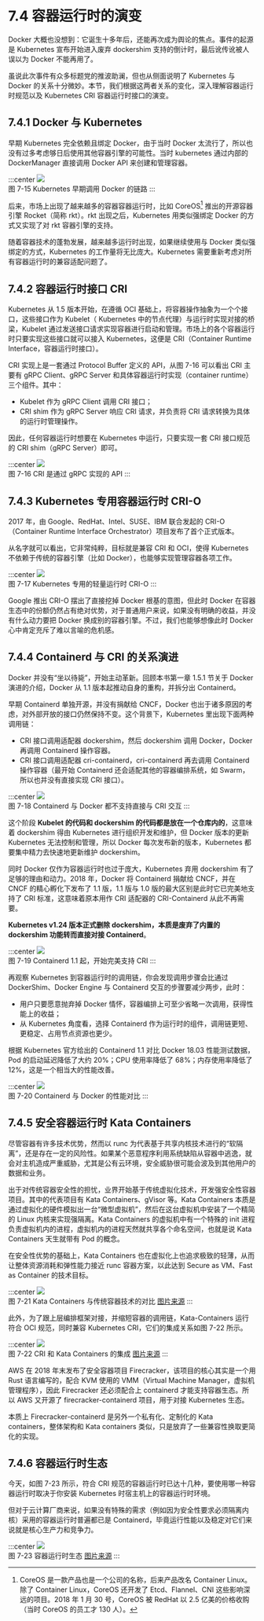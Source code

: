 # 7.4 容器运行时的演变

Docker 大概也没想到：它诞生十多年后，还能再次成为舆论的焦点。事件的起源是 Kubernetes 宣布开始进入废弃 dockershim 支持的倒计时，最后讹传讹被人误以为 Docker 不能再用了。

虽说此次事件有众多标题党的推波助澜，但也从侧面说明了 Kubernetes 与 Docker 的关系十分微妙。本节，我们根据这两者关系的变化，深入理解容器运行时规范以及 Kubernetes CRI 容器运行时接口的演变。

## 7.4.1 Docker 与 Kubernetes 

早期 Kubernetes 完全依赖且绑定 Docker，由于当时 Docker 太流行了，所以也没有过多考虑够日后使用其他容器引擎的可能性。当时 kubernetes 通过内部的 DockerManager 直接调用 Docker API 来创建和管理容器。

:::center
  ![](../assets/k8s-runtime-v1.svg)<br/>
  图 7-15 Kubernetes 早期调用 Docker 的链路
:::

后来，市场上出现了越来越多的容器容器运行时，比如 CoreOS[^1] 推出的开源容器引擎 Rocket（简称 rkt）。rkt 出现之后，Kubernetes 用类似强绑定 Docker 的方式又实现了对 rkt 容器引擎的支持。

随着容器技术的蓬勃发展，越来越多运行时出现，如果继续使用与 Docker 类似强绑定的方式，Kubernetes 的工作量将无比庞大。Kubernetes 需要重新考虑对所有容器运行时的兼容适配问题了。

## 7.4.2 容器运行时接口 CRI

Kubernetes 从 1.5 版本开始，在遵循 OCI 基础上，将容器操作抽象为一个个接口，这些接口作为 Kubelet（ Kubernetes 中的节点代理）与运行时实现对接的桥梁，Kubelet 通过发送接口请求实现容器进行启动和管理。市场上的各个容器运行时只要实现这些接口就可以接入 Kubernetes，这便是 CRI（Container Runtime Interface，容器运行时接口）。

CRI 实现上是一套通过 Protocol Buffer 定义的 API，从图 7-16 可以看出 CRI 主要有 gRPC Client、gRPC Server 和具体容器运行时实现（container runtime）三个组件。其中：
- Kubelet 作为 gRPC Client 调用 CRI 接口；
- CRI shim 作为 gRPC Server 响应 CRI 请求，并负责将 CRI 请求转换为具体的运行时管理操作。

因此，任何容器运行时想要在 Kubernetes 中运行，只要实现一套 CRI 接口规范的 CRI shim（gRPC Server）即可。

:::center
  ![](../assets//cri-arc.png)<br/>
  图 7-16 CRI 是通过 gRPC 实现的 API
:::

## 7.4.3 Kubernetes 专用容器运行时 CRI-O

2017 年，由 Google、RedHat、Intel、SUSE、IBM 联合发起的 CRI-O（Container Runtime Interface Orchestrator）项目发布了首个正式版本。

从名字就可以看出，它非常纯粹，目标就是兼容 CRI 和 OCI，使得 Kubernetes 不依赖于传统的容器引擎（比如 Docker），也能够实现管理容器各项工作。

:::center
  ![](../assets//k8s-cri-o.png)<br/>
  图 7-17  Kubernetes 专用的轻量运行时 CRI-O
:::

Google 推出 CRI-O 摆出了直接挖掉 Docker 根基的意图，但此时 Docker 在容器生态中的份额仍然占有绝对优势，对于普通用户来说，如果没有明确的收益，并没有什么动力要把 Docker 换成别的容器引擎。不过，我们也能够想像此时 Docker 心中肯定充斥了难以言喻的危机感。

## 7.4.4 Containerd 与 CRI 的关系演进

Docker 并没有“坐以待毙”，开始主动革新。回顾本书第一章 1.5.1 节关于 Docker 演进的介绍，Docker 从 1.1 版本起推动自身的重构，并拆分出 Containerd。

早期 Containerd 单独开源，并没有捐献给 CNCF，Docker 也出于诸多原因的考虑，对外部开放的接口仍然保持不变。这个背景下，Kubernetes 里出现下面两种调用链：
- CRI 接口调用适配器 dockershim，然后 dockershim 调用 Docker，Docker 再调用 Containerd 操作容器。
- CRI 接口调用适配器 cri-containerd，cri-containerd 再去调用 Containerd 操作容器（最开始 Containerd 还会适配其他的容器编排系统，如 Swarm，所以也并没有直接实现 CRI 接口）。

:::center
  ![](../assets//k8s-runtime-v2.png)<br/>
  图 7-18  Containerd 与 Docker 都不支持直接与 CRI 交互
:::

这个阶段 **Kubelet 的代码和 dockershim 的代码都是放在一个仓库内的**，这意味着 dockershim 得由 Kubernetes 进行组织开发和维护，但 Docker 版本的更新 Kubernetes 无法控制和管理，所以 Docker 每次发布新的版本，Kubernetes 都要集中精力去快速地更新维护 dockershim。

同时 Docker 仅作为容器运行时也过于庞大，Kubernetes 弃用 dockershim 有了足够的理由和动力。2018 年，Docker 将 Containerd 捐献给 CNCF，并在 CNCF 的精心孵化下发布了 1.1 版，1.1 版与 1.0 版的最大区别是此时它已完美地支持了 CRI 标准，这意味着原本用作 CRI 适配器的 CRI-Containerd 从此不再需要。

**Kubernetes v1.24 版本正式删除 dockershim，本质是废弃了内置的 dockershim 功能转而直接对接 Containerd**。

:::center
  ![](../assets//k8s-runtime-v3.png)<br/>
  图 7-19  Containerd 1.1 起，开始完美支持 CRI 
:::

再观察 Kubernetes 到容器运行时的调用链，你会发现调用步骤会比通过 DockerShim、Docker Engine 与 Containerd 交互的步骤要减少两步，此时：
- 用户只要愿意抛弃掉 Docker 情怀，容器编排上可至少省略一次调用，获得性能上的收益；
- 从 Kubernetes 角度看，选择 Containerd 作为运行时的组件，调用链更短、更稳定、占用节点资源也更少。

根据 Kubernetes 官方给出的 Containerd 1.1 对比 Docker 18.03 性能测试数据，Pod 的启动延迟降低了大约 20%；CPU 使用率降低了 68%；内存使用率降低了 12%，这是一个相当大的性能改善。

:::center
  ![](../assets/k8s-runtime-v4.svg)<br/>
  图 7-20 Containerd 与 Docker 的性能对比
:::

## 7.4.5 安全容器运行时 Kata Containers

尽管容器有许多技术优势，然而以 runc 为代表基于共享内核技术进行的“软隔离”，还是存在一定的风险性。如果某个恶意程序利用系统缺陷从容器中逃逸，就会对主机造成严重威胁，尤其是公有云环境，安全威胁很可能会波及到其他用户的数据和业务。

出于对传统容器安全性的担忧，业界开始基于传统虚拟化技术，开发强安全性容器项目。其中的代表项目有 Kata Containers、gVisor 等。Kata Containers 本质是通过虚拟化的硬件模拟出一台“微型虚拟机”，然后在这台虚拟机中安装了一个精简的 Linux 内核来实现强隔离。Kata Containers 的虚拟机中有一个特殊的 init 进程负责虚拟机内的进程，虚拟机内的进程天然就共享各个命名空间，也就是说 Kata Containers 天生就带有 Pod 的概念。 

在安全性优势的基础上，Kata Containers 也在虚拟化上也追求极致的轻薄，从而让整体资源消耗和弹性能力接近 runc 容器方案，以此达到 Secure as VM、Fast as Container 的技术目标。

:::center
  ![](../assets/kata-container.jpeg)<br/>
  图 7-21 Kata Containers 与传统容器技术的对比 [图片来源](https://katacontainers.io/learn/)
:::

此外，为了跟上层编排框架对接，并缩短容器的调用链，Kata-Containers 运行符合 OCI 规范，同时兼容 Kubernetes CRI，它们的集成关系如图 7-22 所示。

:::center
  ![](../assets/kata-container.jpg)<br/>
  图 7-22 CRI 和 Kata Containers 的集成 [图片来源](https://github.com/kata-containers/documentation/blob/master/design/architecture.md)
:::

AWS 在 2018 年末发布了安全容器项目 Firecracker，该项目的核心其实是一个用 Rust 语言编写的，配合 KVM 使用的 VMM（Virtual Machine Manager，虚拟机管理程序），因此 Firecracker 还必须配合上 containerd 才能支持容器生态。所以 AWS 又开源了 firecracker-containerd 项目，用于对接 Kubernetes 生态。

本质上 Firecracker-containerd 是另外一个私有化、定制化的 Kata containers，整体架构和 Kata containers 类似，只是放弃了一些兼容性换取更简化的实现。

## 7.4.6 容器运行时生态

今天，如图 7-23 所示，符合 CRI 规范的容器运行时已达十几种，要使用哪一种容器运行时取决于你安装 Kubernetes 时宿主机上的容器运行时环境。

但对于云计算厂商来说，如果没有特殊的需求（例如因为安全性要求必须隔离内核）采用的容器运行时普遍都已是 Containerd，毕竟运行性能以及稳定对它们来说就是核心生产力和竞争力。

:::center
  ![](../assets/runtime.png)<br/>
  图 7-23 容器运行时生态 [图片来源](https://landscape.cncf.io/guide#runtime--container-runtime)
:::

[^1]: CoreOS 是一款产品也是一个公司的名称，后来产品改名 Container Linux。除了 Container Linux，CoreOS 还开发了 Etcd、Flannel、CNI 这些影响深远的项目。2018 年 1 月 30 号，CoreOS 被 RedHat 以 2.5 亿美的价格收购（当时 CoreOS 的员工才 130 人）。
[^1]: 参见 https://kubernetes.io/blog/2018/05/24/kubernetes-containerd-integration-goes-ga/

